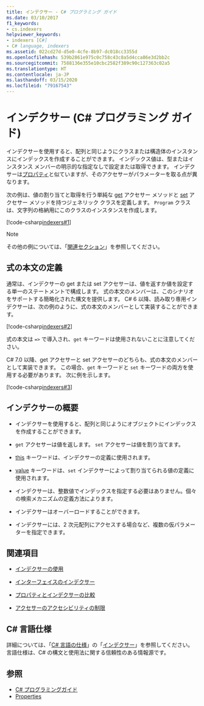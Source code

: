 ```yaml
---
title: インデクサー - C# プログラミング ガイド
ms.date: 03/10/2017
f1_keywords:
- cs.indexers
helpviewer_keywords:
- indexers [C#]
- C# language, indexers
ms.assetid: 022cd27d-d5e0-4cfe-8b97-dc018cc3355d
ms.openlocfilehash: 539b2861e975c0c758c43c8a5d4cca86e3d2bb2c
ms.sourcegitcommit: 7588136e355e10cbc2582f389c90c127363c02a5
ms.translationtype: HT
ms.contentlocale: ja-JP
ms.lasthandoff: 03/15/2020
ms.locfileid: "79167543"
---
```

# <a name="indexers-c-programming-guide"></a>インデクサー (C# プログラミング ガイド)

インデクサーを使用すると、配列と同じようにクラスまたは構造体のインスタンスにインデックスを作成することができます。 インデックス値は、型またはインスタンス メンバーの明示的な指定なしで設定または取得できます。 インデクサーは[プロパティ](../classes-and-structs/properties.md)と似ていますが、そのアクセサーがパラメーターを取る点が異なります。  

 次の例は、値の割り当てと取得を行う単純な [get](../../language-reference/keywords/get.md) アクセサー メソッドと [set](../../language-reference/keywords/set.md) アクセサー メソッドを持つジェネリック クラスを定義します。 `Program` クラスは、文字列の格納用にこのクラスのインスタンスを作成します。  
  
 [!code-csharp[indexers#1](../../../../samples/snippets/csharp/programming-guide/indexers/indexer-1.cs)]  
  
> [!NOTE]
> その他の例については、「[関連セクション](./index.md#BKMK_RelatedSections)」を参照してください。  
  
## <a name="expression-body-definitions"></a>式の本文の定義  

通常は、インデクサーの get または set アクセサーは、値を返すか値を設定する単一のステートメントで構成します。 式の本文のメンバーは、このシナリオをサポートする簡略化された構文を提供します。 C# 6 以降、読み取り専用インデクサーは、次の例のように、式の本文のメンバーとして実装することができます。

[!code-csharp[indexers#2](../../../../samples/snippets/csharp/programming-guide/indexers/indexer-2.cs)]  

式の本文は `=>` で導入され、`get` キーワードは使用されないことに注意してください。

C# 7.0 以降、get アクセサーと set アクセサーのどちらも、式の本文のメンバーとして実装できます。 この場合、`get` キーワードと `set` キーワードの両方を使用する必要があります。 次に例を示します。

[!code-csharp[indexers#3](../../../../samples/snippets/csharp/programming-guide/indexers/indexer-3.cs)]  
  
## <a name="indexers-overview"></a>インデクサーの概要  
  
- インデクサーを使用すると、配列と同じようにオブジェクトにインデックスを作成することができます。  
  
- `get` アクセサーは値を返します。 `set` アクセサーは値を割り当てます。  
  
- [this](../../language-reference/keywords/this.md) キーワードは、インデクサーの定義に使用されます。  
  
- [value](../../language-reference/keywords/value.md) キーワードは、`set` インデクサーによって割り当てられる値の定義に使用されます。  
  
- インデクサーは、整数値でインデックスを指定する必要はありません。個々の検索メカニズムの定義方法によります。  
  
- インデクサーはオーバーロードすることができます。  
  
- インデクサーには、2 次元配列にアクセスする場合など、複数の仮パラメーターを指定できます。  
  
## <a name="related-sections"></a><a name="BKMK_RelatedSections"></a> 関連項目  
  
- [インデクサーの使用](./using-indexers.md)  
  
- [インターフェイスのインデクサー](./indexers-in-interfaces.md)  
  
- [プロパティとインデクサーの比較](./comparison-between-properties-and-indexers.md)  
  
- [アクセサーのアクセシビリティの制限](../classes-and-structs/restricting-accessor-accessibility.md)  
  
## <a name="c-language-specification"></a>C# 言語仕様  

詳細については、「[C# 言語の仕様](/dotnet/csharp/language-reference/language-specification/introduction)」の「[インデクサー](~/_csharplang/spec/classes.md#indexers)」を参照してください。 言語仕様は、C# の構文と使用法に関する信頼性のある情報源です。
  
## <a name="see-also"></a>参照

- [C# プログラミングガイド](../index.md)
- [Properties](../classes-and-structs/properties.md)
